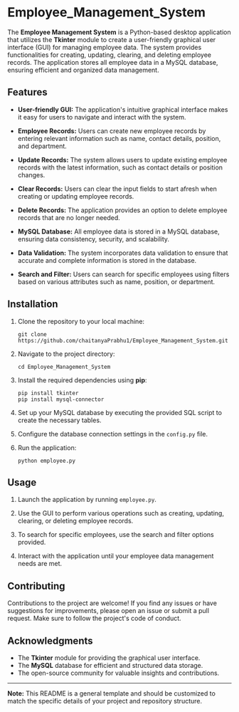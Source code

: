 # Employee_Management_System

The **Employee Management System** is a Python-based desktop application that utilizes the **Tkinter** module to create a user-friendly graphical user interface (GUI) for managing employee data. The system provides functionalities for creating, updating, clearing, and deleting employee records. The application stores all employee data in a MySQL database, ensuring efficient and organized data management.

## Features

- **User-friendly GUI:** The application's intuitive graphical interface makes it easy for users to navigate and interact with the system.
  
- **Employee Records:** Users can create new employee records by entering relevant information such as name, contact details, position, and department.
  
- **Update Records:** The system allows users to update existing employee records with the latest information, such as contact details or position changes.
  
- **Clear Records:** Users can clear the input fields to start afresh when creating or updating employee records.
  
- **Delete Records:** The application provides an option to delete employee records that are no longer needed.
  
- **MySQL Database:** All employee data is stored in a MySQL database, ensuring data consistency, security, and scalability.
  
- **Data Validation:** The system incorporates data validation to ensure that accurate and complete information is stored in the database.
  
- **Search and Filter:** Users can search for specific employees using filters based on various attributes such as name, position, or department.
  
## Installation

1. Clone the repository to your local machine:

   ```
   git clone https://github.com/chaitanyaPrabhu1/Employee_Management_System.git
   ```
   
2. Navigate to the project directory:

   ```
   cd Employee_Management_System
   ```

3. Install the required dependencies using **pip**:

   ```
   pip install tkinter
   pip install mysql-connector
   ```

4. Set up your MySQL database by executing the provided SQL script to create the necessary tables.

5. Configure the database connection settings in the `config.py` file.

6. Run the application:

   ```
   python employee.py
   ```

## Usage

1. Launch the application by running `employee.py`.

2. Use the GUI to perform various operations such as creating, updating, clearing, or deleting employee records.

3. To search for specific employees, use the search and filter options provided.

4. Interact with the application until your employee data management needs are met.

## Contributing

Contributions to the project are welcome! If you find any issues or have suggestions for improvements, please open an issue or submit a pull request. Make sure to follow the project's code of conduct.


## Acknowledgments

- The **Tkinter** module for providing the graphical user interface.
- The **MySQL** database for efficient and structured data storage.
- The open-source community for valuable insights and contributions.

---

**Note:** This README is a general template and should be customized to match the specific details of your project and repository structure.
